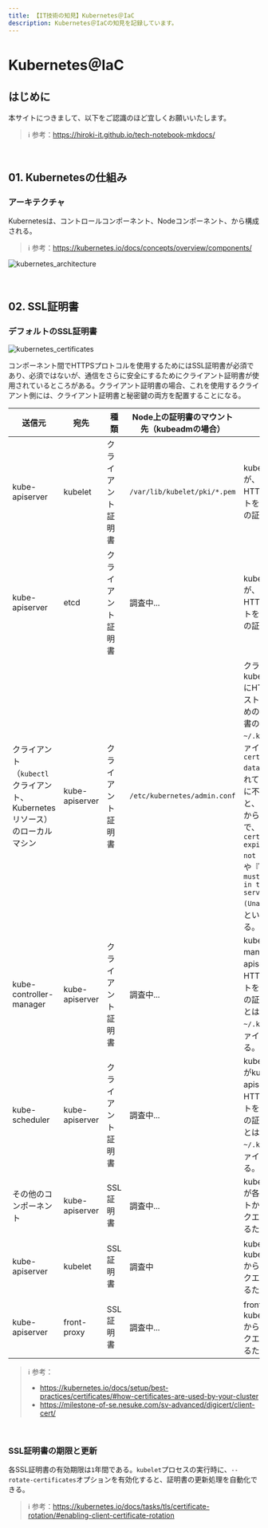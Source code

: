 ```yaml
---
title: 【IT技術の知見】Kubernetes＠IaC
description: Kubernetes＠IaCの知見を記録しています。
---
```


# Kubernetes＠IaC

## はじめに

本サイトにつきまして、以下をご認識のほど宜しくお願いいたします。

> ℹ️ 参考：https://hiroki-it.github.io/tech-notebook-mkdocs/

<br>

## 01. Kubernetesの仕組み

### アーキテクチャ

Kubernetesは、コントロールコンポーネント、Nodeコンポーネント、から構成される。

> ℹ️ 参考：https://kubernetes.io/docs/concepts/overview/components/

![kubernetes_architecture](https://raw.githubusercontent.com/hiroki-it/tech-notebook/master/images/kubernetes_architecture.png)

<br>


## 02. SSL証明書

### デフォルトのSSL証明書

![kubernetes_certificates](https://raw.githubusercontent.com/hiroki-it/tech-notebook/master/images/kubernetes_certificates.png)

コンポーネント間でHTTPSプロトコルを使用するためにはSSL証明書が必須であり、必須ではないが、通信をさらに安全にするためにクライアント証明書が使用されているところがある。クライアント証明書の場合、これを使用するクライアント側には、クライアント証明書と秘密鍵の両方を配置することになる。

| 送信元                                             | 宛先           | 種類         | Node上の証明書のマウント先（kubeadmの場合） | 説明                                                                                                                                                                                                                                                                                                    |
|----------------------------------------------------|----------------|------------|------------------------------------|-------------------------------------------------------------------------------------------------------------------------------------------------------------------------------------------------------------------------------------------------------------------------------------------------------|
| kube-apiserver                                     | kubelet        | クライアント証明書 | ```/var/lib/kubelet/pki/*.pem```   | kube-apiserverが、kubeletにHTTPSリクエストを送信するための証明書。                                                                                                                                                                                                                                                     |
| kube-apiserver                                     | etcd           | クライアント証明書 | 調査中...                          | kube-apiserverが、etcdにHTTPSリクエストを送信するための証明書。                                                                                                                                                                                                                                                        |
| クライアント（```kubectl```クライアント、Kubernetesリソース）のローカルマシン | kube-apiserver | クライアント証明書 | ```/etc/kubernetes/admin.conf```   | クライアントが、kube-apiserverにHTTPSリクエストを送信するための証明書。証明書の値は、```~/.kube/config```ファイルの```client-certificate-data```キーに設定されている。証明書に不一致があると、クライアントからのリクエストで、『```x509: certificate has expired or is not yet valid```』や『```error: You must be logged in to the server (Unauthorized)```』というエラーになる。 |
| kube-controller-manager                            | kube-apiserver | クライアント証明書 | 調査中...                          | kube-controller-managerがkube-apiserverにHTTPSリクエストを送信するための証明書。証明書とは別に、```~/.kube/config```ファイルも必要になる。                                                                                                                                                                                         |
| kube-scheduler                                     | kube-apiserver | クライアント証明書 | 調査中...                          | kube-schedulerがkube-apiserverにHTTPSリクエストを送信するための証明書。証明書とは別に、```~/.kube/config```ファイルも必要になる。                                                                                                                                                                                                  |
| その他のコンポーネント                                       | kube-apiserver | SSL証明書    | 調査中...                          | kube-apiserverが各コンポーネントからHTTPSリクエストを受信するための証明書。                                                                                                                                                                                                                                                   |
| kube-apiserver                                     | kubelet        | SSL証明書    | 調査中                             | kubeletが、kube-apiserverからのHTTPSリクエストを受信するための証明書。                                                                                                                                                                                                                                                   |
| kube-apiserver                                     | front-proxy    | SSL証明書    | 調査中...                          | front-proxyが、kube-apiserverからのHTTPSリクエストを受信するための証明書。                                                                                                                                                                                                                                               |


> ℹ️ 参考：
>
> - https://kubernetes.io/docs/setup/best-practices/certificates/#how-certificates-are-used-by-your-cluster
> - https://milestone-of-se.nesuke.com/sv-advanced/digicert/client-cert/


<br>

### SSL証明書の期限と更新

各SSL証明書の有効期限は```1```年間である。```kubelet```プロセスの実行時に、```--rotate-certificates```オプションを有効化すると、証明書の更新処理を自動化できる。

> ℹ️ 参考：https://kubernetes.io/docs/tasks/tls/certificate-rotation/#enabling-client-certificate-rotation


<br>
